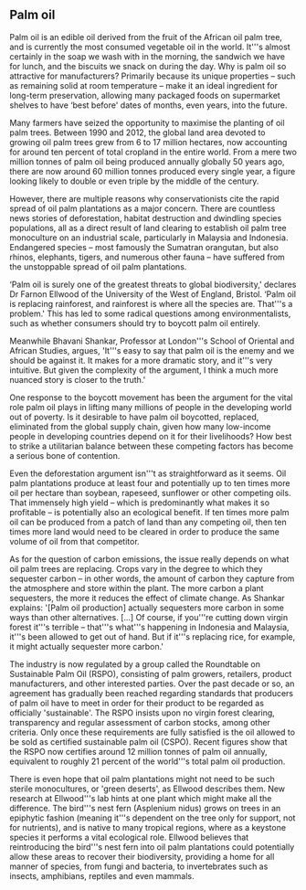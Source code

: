 ## Palm oil

Palm oil is an edible oil derived from the fruit of the African oil palm tree, and is currently the most consumed vegetable oil in the world. It'''s almost certainly in the soap we wash with in the morning, the sandwich we have for lunch, and the biscuits we snack on during the day. Why is palm oil so attractive for manufacturers? Primarily because its unique properties – such as remaining solid at room temperature – make it an ideal ingredient for long-term preservation, allowing many packaged foods on supermarket shelves to have ‘best before' dates of months, even years, into the future.

Many farmers have seized the opportunity to maximise the planting of oil palm trees. Between 1990 and 2012, the global land area devoted to growing oil palm trees grew from 6 to 17 million hectares, now accounting for around ten percent of total cropland in the entire world. From a mere two million tonnes of palm oil being produced annually globally 50 years ago, there are now around 60 million tonnes produced every single year, a figure looking likely to double or even triple by the middle of the century.

However, there are multiple reasons why conservationists cite the rapid spread of oil palm plantations as a major concern. There are countless news stories of deforestation, habitat destruction and dwindling species populations, all as a direct result of land clearing to establish oil palm tree monoculture on an industrial scale, particularly in Malaysia and Indonesia. Endangered species – most famously the Sumatran orangutan, but also rhinos, elephants, tigers, and numerous other fauna – have suffered from the unstoppable spread of oil palm plantations.

‘Palm oil is surely one of the greatest threats to global biodiversity,' declares Dr Farnon Ellwood of the University of the West of England, Bristol. ‘Palm oil is replacing rainforest, and rainforest is where all the species are. That'''s a problem.' This has led to some radical questions among environmentalists, such as whether consumers should try to boycott palm oil entirely.

Meanwhile Bhavani Shankar, Professor at London'''s School of Oriental and African Studies, argues, 'It'''s easy to say that palm oil is the enemy and we should be against it. It makes for a more dramatic story, and it'''s very intuitive. But given the complexity of the argument, I think a much more nuanced story is closer to the truth.'

One response to the boycott movement has been the argument for the vital role palm oil plays in lifting many millions of people in the developing world out of poverty. Is it desirable to have palm oil boycotted, replaced, eliminated from the global supply chain, given how many low-income people in developing countries depend on it for their livelihoods? How best to strike a utilitarian balance between these competing factors has become a serious bone of contention.

Even the deforestation argument isn'''t as straightforward as it seems. Oil palm plantations produce at least four and potentially up to ten times more oil per hectare than soybean, rapeseed, sunflower or other competing oils. That immensely high yield – which is predominantly what makes it so profitable – is potentially also an ecological benefit. If ten times more palm oil can be produced from a patch of land than any competing oil, then ten times more land would need to be cleared in order to produce the same volume of oil from that competitor.

As for the question of carbon emissions, the issue really depends on what oil palm trees are replacing. Crops vary in the degree to which they sequester carbon – in other words, the amount of carbon they capture from the atmosphere and store within the plant. The more carbon a plant sequesters, the more it reduces the effect of climate change. As Shankar explains: '[Palm oil production] actually sequesters more carbon in some ways than other alternatives. [...] Of course, if you'''re cutting down virgin forest it'''s terrible – that'''s what'''s happening in Indonesia and Malaysia, it'''s been allowed to get out of hand. But if it'''s replacing rice, for example, it might actually sequester more carbon.'

The industry is now regulated by a group called the Roundtable on Sustainable Palm Oil (RSPO), consisting of palm growers, retailers, product manufacturers, and other interested parties. Over the past decade or so, an agreement has gradually been reached regarding standards that producers of palm oil have to meet in order for their product to be regarded as officially 'sustainable'. The RSPO insists upon no virgin forest clearing, transparency and regular assessment of carbon stocks, among other criteria. Only once these requirements are fully satisfied is the oil allowed to be sold as certified sustainable palm oil (CSPO). Recent figures show that the RSPO now certifies around 12 million tonnes of palm oil annually, equivalent to roughly 21 percent of the world'''s total palm oil production.

There is even hope that oil palm plantations might not need to be such sterile monocultures, or 'green deserts', as Ellwood describes them. New research at Ellwood'''s lab hints at one plant which might make all the difference. The bird'''s nest fern (Asplenium nidus) grows on trees in an epiphytic fashion (meaning it'''s dependent on the tree only for support, not for nutrients), and is native to many tropical regions, where as a keystone species it performs a vital ecological role. Ellwood believes that reintroducing the bird'''s nest fern into oil palm plantations could potentially allow these areas to recover their biodiversity, providing a home for all manner of species, from fungi and bacteria, to invertebrates such as insects, amphibians, reptiles and even mammals.